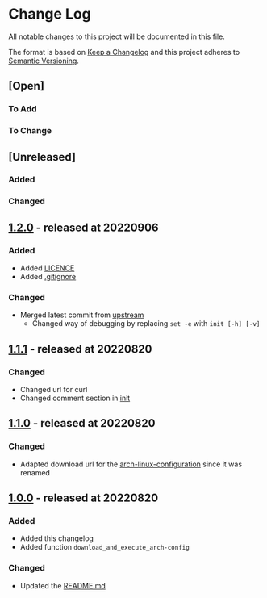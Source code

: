 # Change Log

All notable changes to this project will be documented in this file.

The format is based on [Keep a Changelog](http://keepachangelog.com/)
and this project adheres to [Semantic Versioning](http://semver.org/).

## [Open]

### To Add

### To Change

## [Unreleased]

### Added

### Changed

## [1.2.0](https://github.com/stevleibelt/arch-linux-live-cd-zfs-setup/tree/1.2.0) - released at 20220906

### Added

* Added [LICENCE](LICENCE)
* Added [.gitignore](.gitignore)

### Changed

* Merged latest commit from [upstream](https://github.com/eoli3n/archiso-zfs)
  * Changed way of debugging by replacing `set -e` with `init [-h] [-v]`

## [1.1.1](https://github.com/stevleibelt/arch-linux-live-cd-zfs-setup/tree/1.1.1) - released at 20220820

### Changed

* Changed url for curl
* Changed comment section in [init](init)

## [1.1.0](https://github.com/stevleibelt/arch-linux-live-cd-zfs-setup/tree/1.1.0) - released at 20220820

### Changed

* Adapted download url for the [arch-linux-configuration](https://github.com/stevleibelt/arch-linux-configuration) since it was renamed

## [1.0.0](https://github.com/stevleibelt/arch-linux-live-cd-zfs-setup/tree/1.0.0) - released at 20220820

### Added

* Added this changelog
* Added function `download_and_execute_arch-config`

### Changed

* Updated the [README.md](README.md)

